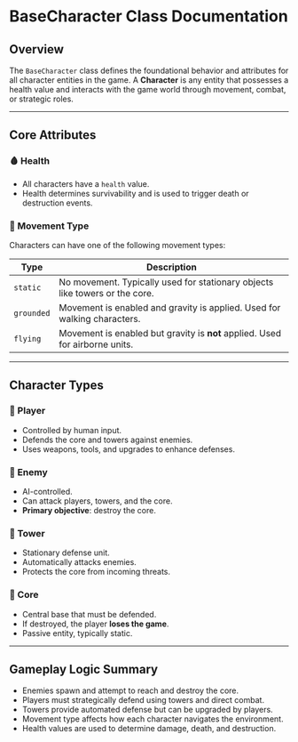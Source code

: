 # BaseCharacter Class Documentation

## Overview

The `BaseCharacter` class defines the foundational behavior and attributes for all character entities in the game. A **Character** is any entity that possesses a health value and interacts with the game world through movement, combat, or strategic roles.

---

## Core Attributes

### 🩸 Health
- All characters have a `health` value.
- Health determines survivability and is used to trigger death or destruction events.

### 🧭 Movement Type
Characters can have one of the following movement types:

| Type     | Description                                                                 |
|----------|-----------------------------------------------------------------------------|
| `static` | No movement. Typically used for stationary objects like towers or the core. |
| `grounded` | Movement is enabled and gravity is applied. Used for walking characters.   |
| `flying` | Movement is enabled but gravity is **not** applied. Used for airborne units. |

---

## Character Types

### 👤 Player
- Controlled by human input.
- Defends the core and towers against enemies.
- Uses weapons, tools, and upgrades to enhance defenses.

### 👾 Enemy
- AI-controlled.
- Can attack players, towers, and the core.
- **Primary objective**: destroy the core.

### 🗼 Tower
- Stationary defense unit.
- Automatically attacks enemies.
- Protects the core from incoming threats.

### 💠 Core
- Central base that must be defended.
- If destroyed, the player **loses the game**.
- Passive entity, typically static.

---

## Gameplay Logic Summary

- Enemies spawn and attempt to reach and destroy the core.
- Players must strategically defend using towers and direct combat.
- Towers provide automated defense but can be upgraded by players.
- Movement type affects how each character navigates the environment.
- Health values are used to determine damage, death, and destruction.
